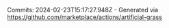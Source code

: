Commits: 2024-02-23T15:17:27.948Z - Generated via https://github.com/marketplace/actions/artificial-grass
<br>
